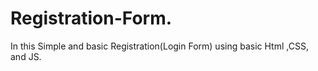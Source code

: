 # Registration-Form.
In this Simple and basic Registration(Login Form)  using basic Html ,CSS, and JS.

